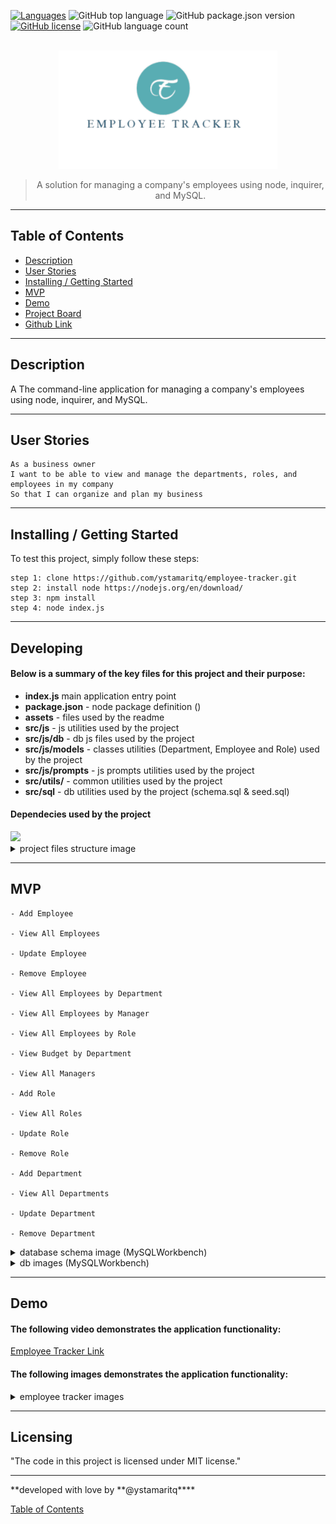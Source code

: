 [![Languages](https://img.shields.io/static/v1?label=db&message=mysql&color=green)](https://github.com/ystamaritq/employee-tracker/blob/master/LICENSE)
![GitHub top language](https://img.shields.io/github/languages/top/ystamaritq/employee-tracker)
![GitHub package.json version](https://img.shields.io/github/package-json/v/ystamaritq/employee-tracker)
[![GitHub license](https://img.shields.io/github/license/ystamaritq/employee-tracker)](https://github.com/ystamaritq/employee-tracker/blob/master/LICENSE)
![GitHub language count](https://img.shields.io/github/languages/count/ystamaritq/employee-tracker)

<div align="center">
<br>
<img src="./assets/logo.png" alt="employee-tracker-logo" width="350">
<br>

> A solution for managing a company's employees using node, inquirer, and MySQL.
> <br>

</div>

---

## Table of Contents

- [Description](#description)
- [User Stories](#user-stories)
- [Installing / Getting Started](#installing-/-getting-started)
- [MVP](#mvp)
- [Demo](#demo)
- [Project Board](https://github.com/ystamaritq/employee-tracker)
- [Github Link](https://github.com/ystamaritq/employee-tracker)

---

## Description

A The command-line application for managing a company's employees using node, inquirer, and MySQL.

---

## User Stories

```
As a business owner
I want to be able to view and manage the departments, roles, and employees in my company
So that I can organize and plan my business
```

---

## Installing / Getting Started

To test this project, simply follow these steps:

```
step 1: clone https://github.com/ystamaritq/employee-tracker.git
step 2: install node https://nodejs.org/en/download/
step 3: npm install
step 4: node index.js

```

---

## Developing

#### Below is a summary of the key files for this project and their purpose:

- **index.js** main application entry point
- **package.json** - node package definition ()
- **assets** - files used by the readme
- **src/js** - js utilities used by the project
- **src/js/db** - db js files used by the project
- **src/js/models** - classes utilities (Department, Employee and Role) used by the project
- **src/js/prompts** - js prompts utilities used by the project
- **src/utils/** - common utilities used by the project
- **src/sql** - db utilities used by the project (schema.sql & seed.sql)

#### Dependecies used by the project

<img src="./assets/dev.png">

<details>
<summary>project files structure image</summary>
<img src="./assets/files1.png">
</details>

---

## MVP

    - Add Employee

    - View All Employees

    - Update Employee

    - Remove Employee

    - View All Employees by Department

    - View All Employees by Manager

    - View All Employees by Role

    - View Budget by Department

    - View All Managers

    - Add Role

    - View All Roles

    - Update Role

    - Remove Role

    - Add Department

    - View All Departments

    - Update Department

    - Remove Department

<details>
<summary>database schema image (MySQLWorkbench)</summary>
<img src="./assets/schema.png">
</details>

<details>
<summary>db images (MySQLWorkbench)</summary>
<img src="./assets/w1.png">
<img src="./assets/w2.png">
<img src="./assets/w3.png">
<img src="./assets/w4.png">
</details>

---

## Demo

#### The following video demonstrates the application functionality:

[Employee Tracker Link](https://drive.google.com/drive/folders/1qWR2TRJLYbwFE7C2rhiDDgvfqxLz2mnz?usp=sharing)

#### The following images demonstrates the application functionality:

<details>
<summary>employee tracker images</summary>
<img src="./assets/e1.png">
<img src="./assets/e2.png">
<img src="./assets/e3.png">
<img src="./assets/e4.png">
<img src="./assets/e5.png">
<img src="./assets/e6.png">
<img src="./assets/e7.png">
<img src="./assets/e8.png">
<img src="./assets/e9.png">
<img src="./assets/e10.png">
<img src="./assets/e11.png">
<img src="./assets/e12.png">
<img src="./assets/e13.png">
<img src="./assets/e14.png">
<img src="./assets/e15.png">
<img src="./assets/e16.png">
<img src="./assets/e17.png">
<img src="./assets/e18.png">
<img src="./assets/e19.png">
<img src="./assets/e20.png">
</details>

---

## Licensing

"The code in this project is licensed under MIT license."

---

**developed with love by **@ystamaritq\*\*\*\*

[Table of Contents](#table-of-contents)
